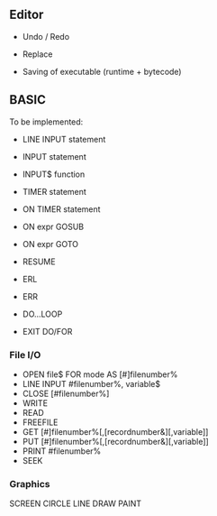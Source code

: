 ## Editor

- Undo / Redo
- Replace

- Saving of executable (runtime + bytecode)

## BASIC

To be implemented:

- LINE INPUT statement
- INPUT statement
- INPUT$ function
- TIMER statement
- ON TIMER statement
- ON expr GOSUB
- ON expr GOTO

- RESUME
- ERL
- ERR

- DO...LOOP
- EXIT DO/FOR

### File I/O

- OPEN file$ FOR mode AS [#]filenumber%
- LINE INPUT #filenumber%, variable$
- CLOSE [#filenumber%]
- WRITE
- READ
- FREEFILE
- GET [#]filenumber%[,[recordnumber&][,variable]]
- PUT [#]filenumber%[,[recordnumber&][,variable]]
- PRINT #filenumber%
- SEEK

### Graphics

SCREEN
CIRCLE
LINE
DRAW
PAINT
